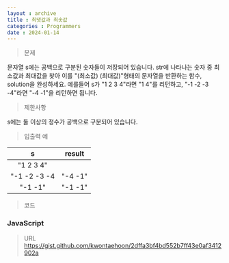 ```yaml
---
layout : archive
title : 최댓값과 최솟값
categories : Programmers
date : 2024-01-14
---
```

> 문제<br>

문자열 s에는 공백으로 구분된 숫자들이 저장되어 있습니다. str에 나타나는 숫자 중 최소값과 최대값을 찾아 이를 "(최소값) (최대값)"형태의 문자열을 반환하는 함수, solution을 완성하세요.
예를들어 s가 "1 2 3 4"라면 "1 4"를 리턴하고, "-1 -2 -3 -4"라면 "-4 -1"을 리턴하면 됩니다.

> 제한사항<br>

s에는 둘 이상의 정수가 공백으로 구분되어 있습니다.

> 입출력 예<br>

|s|result|
|:--:|:--:|
|"1 2 3 4"||"1 4"|
|"-1 -2 -3 -4|"-4 -1"|
|"-1 -1"|"-1 -1"|

> 코드

### JavaScript

<script src="https://gist.github.com/kwontaehoon/2dffa3bf4bd552b7ff43e0af3412902a.js"></script>

> URL
https://gist.github.com/kwontaehoon/2dffa3bf4bd552b7ff43e0af3412902a